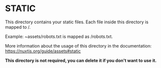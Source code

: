 # STATIC

This directory contains your static files.
Each file inside this directory is mapped to /.

Example: ~assets/robots.txt is mapped as /robots.txt.

More information about the usage of this directory in the documentation:
https://nuxtjs.org/guide/assets#static

**This directory is not required, you can delete it if you don't want to use it.**

